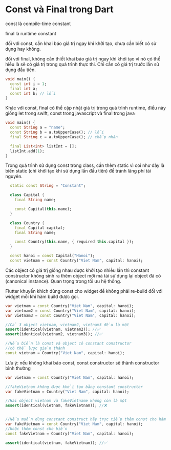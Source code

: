 # Const và Final trong Dart

const là compile-time constant

final là runtime constant

đối với const, cần khai báo giá trị ngay khi khởi tạo, chưa cần biết có sử dụng hay không.

đối với final, không cần thiết khai báo giá trị ngay khi khởi tạo vì nó có thể hiểu là sẽ có giá trị trong quá trình thực thi. Chỉ cần có giá trị trước lần sử dụng đầu tiên.

```dart
void main() {
  const int i = 1;
  final int a;
  const int b; // lỗi
}
```
Khác với const, final có thể cập nhật giá trị trong quá trình runtime, điều này giống let trong swift, const trong javascript và final trong java

```dart
void main() {
  const String a = "name";
  const String b = a.toUpperCase(); // lỗi
  final String c = a.toUpperCase(); // chấp nhận

  final List<int> listInt = [];
  listInt.add(1);
}
```

Trong quá trình sử dụng const trong class, cần thêm static vì coi như đây là biến static (chỉ khởi tạo khi sử dụng lần đầu tiên) để tránh lãng phí tài nguyên.

```dart
  static const String = "Constant";
```

```dart
  class Capital {
    final String name;

    const Capital(this.name);
  }

  class Country {
    final Capital capital;
    final String name;

    const Country(this.name, { required this.capital });
  }

  const hanoi = const Capital("Hanoi");
  const vietnam = const Country("Viet Nam", capital: hanoi);
```
Các object có giá trị giống nhau được khởi tạo nhiều lần thì constant constructor không sinh ra thêm object mới mà tái sử dụng lại object đã có (canonical instance). Quan trọng trong tối ưu hệ thống.

Flutter khuyến khích dùng const cho widget để không phải re-build đối với widget mỗi khi hàm build được gọi.

```dart
var vietnam = const Country("Viet Nam", capital: hanoi);
var vietnam2 = const Country("Viet Nam", capital: hanoi);
var vietnam3 = const Country("Viet Nam", capital: hanoi);

//Cả 3 object vietnam, vietnam2, vietnam3 đều là một
assert(identical(vietnam, vietnam2)); //✅
assert(identical(vietnam2, vietnam3)); //✅

//Nếu biến là const và object có constant constructor
//có thể lược giản thành
const vietnam = Country("Viet Nam", capital: hanoi);
```
Lưu ý: nếu không khai báo const, const constructor sẽ thành constructor bình thường

```dart
var vietnam = const Country("Viet Nam", capital: hanoi);

//fakeVietnam không được khởi tạo bằng constant constructor
var fakeVietnam = Country("Viet Nam", capital: hanoi);

//Hai object vietnam và fakeVietname không còn là một
assert(identical(vietnam, fakeVietnam)); //❌


//Nếu muốn dùng constant construct hãy trực tiếp thêm const cho hàm khởi tạo
var fakeVietnam = const Country("Viet Nam", capital: hanoi);
//hoặc thêm const cho biến
const fakeVietnam = Country("Viet Nam", capital: hanoi);

assert(identical(vietnam, fakeVietnam)); //✅
```
